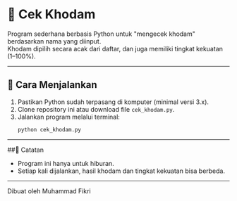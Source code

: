 # 🔮 Cek Khodam

Program sederhana berbasis Python untuk "mengecek khodam" berdasarkan nama yang diinput.  
Khodam dipilih secara acak dari daftar, dan juga memiliki tingkat kekuatan (1–100%).

---

## 🚀 Cara Menjalankan
1. Pastikan Python sudah terpasang di komputer (minimal versi 3.x).
2. Clone repository ini atau download file `cek_khodam.py`.
3. Jalankan program melalui terminal:
   ```bash
   python cek_khodam.py

---

##📌 Catatan
- Program ini hanya untuk hiburan.
- Setiap kali dijalankan, hasil khodam dan tingkat kekuatan bisa berbeda.

---
Dibuat oleh Muhammad Fikri
